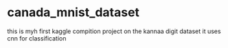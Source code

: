 # canada_mnist_dataset

this is myh first kaggle compition project on the kannaa digit dataset
it uses cnn for classification
